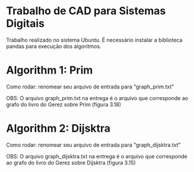 # Trabalho de CAD para Sistemas Digitais
Trabalho realizado no sistema Ubuntu. É necessário instalar a biblioteca pandas para execução dos algoritmos.
# Algorithm 1: Prim
Como rodar: renomear seu arquivo de entrada para "graph_prim.txt"

OBS: O arquivo graph_prim.txt na entrega é o arquivo que corresponde ao grafo do livro do Gerez sobre Prim (figura 3.18)
# Algorithm 2: Dijsktra
Como rodar: renomear seu arquivo de entrada para "graph_dijsktra.txt"

OBS: O arquivo graph_dijsktra.txt na entrega é o arquivo que corresponde ao grafo do livro do Gerez sobre Dijsktra (figura 3.15)
